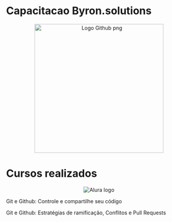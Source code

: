 <h1>Capacitacao Byron.solutions</h1>

<p align="center">
<img src="https://logosmarcas.net/wp-content/uploads/2020/12/GitHub-Logo.png" alt="Logo Github png" display="inline" width="350"/>
</p>

<h1>Cursos realizados</h1>
<p align="center">
<img src="https://jogoveio.com.br/wp-content/uploads/2020/10/especial-logo-alura.png" alt="Alura logo" display="inline"/>
</p>

<p>Git e Github: Controle e compartilhe seu código</p>

<p>Git e Github: Estratégias de ramificação, Conflitos e Pull Requests</p>

